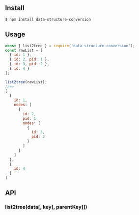## Install

```
$ npm install data-structure-conversion
```


## Usage

```js
const { list2tree } = require('data-structure-conversion');
const rawList = [
  { id: 1 },
  { id: 2, pid: 1 },
  { id: 3, pid: 2 },
  { id: 4 }
];

list2tree(rawList);
//=> 
[
  {
    id: 1,
    nodes: [
      {
        id: 2,
        pid: 1,
        nodes: [
          {
            id: 3,
            pid: 2
          }
        ]
      }
    ]
  },
  {
    id: 4
  }
]

```


## API

### list2tree(data[, key[, parentKey]])

